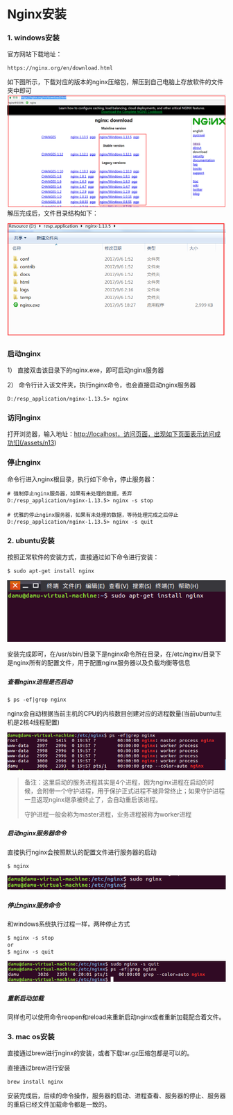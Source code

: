 # Nginx安装

### 1. windows安装

官方网站下载地址：

```
https://nginx.org/en/download.html
```

如下图所示，下载对应的版本的nginx压缩包，解压到自己电脑上存放软件的文件夹中即可![](/assets/n12)解压完成后，文件目录结构如下：

![](/assets/n14)

### 

### 启动nginx

1） 直接双击该目录下的nginx.exe，即可启动nginx服务器

2） 命令行计入该文件夹，执行nginx命令，也会直接启动nginx服务器

```
D:/resp_application/nginx-1.13.5> nginx
```

### 

### 访问nginx

打开浏览器，输入地址：[http://localhost，访问页面，出现如下页面表示访问成功!\[\]\(/assets/n13](http://localhost，访问页面，出现如下页面表示访问成功![]%28/assets/n13)\)

### 

### 停止nginx

命令行进入nginx根目录，执行如下命令，停止服务器：

```
# 强制停止nginx服务器，如果有未处理的数据，丢弃
D:/resp_application/nginx-1.13.5> nginx -s stop

# 优雅的停止nginx服务器，如果有未处理的数据，等待处理完成之后停止
D:/resp_application/nginx-1.13.5> nginx -s quit
```

### 

### 2. ubuntu安装

按照正常软件的安装方式，直接通过如下命令进行安装：

```
$ sudo apt-get install nginx
```

![](/assets/n15)

安装完成即可，在/usr/sbin/目录下是nginx命令所在目录，在/etc/nginx/目录下是nginx所有的配置文件，用于配置nginx服务器以及负载均衡等信息

##### 

##### 查看nginx进程是否启动

```
$ ps -ef|grep nginx
```

nginx会自动根据当前主机的CPU的内核数目创建对应的进程数量\(当前ubuntu主机是2核4线程配置\)

![](/assets/n16)

> 备注：这里启动的服务进程其实是4个进程，因为nginx进程在启动的时候，会附带一个守护进程，用于保护正式进程不被异常终止；如果守护进程一旦返现nginx继承被终止了，会自动重启该进程。
>
> 守护进程一般会称为master进程，业务进程被称为worker进程

##### 

##### 启动nginx服务器命令

直接执行nginx会按照默认的配置文件进行服务器的启动

```
$ nginx
```

![](/assets/n17)

##### 

##### 停止nginx服务命令

和windows系统执行过程一样，两种停止方式

```
$ nginx -s stop
or
$ nginx -s quit
```

![](/assets/n18)

##### 

##### 重新启动加载

同样也可以使用命令reopen和reload来重新启动nginx或者重新加载配合着文件。

### 

### 3. mac os安装

直接通过brew进行nginx的安装，或者下载tar.gz压缩包都是可以的。

直接通过brew进行安装

```
brew install nginx
```

安装完成后，后续的命令操作，服务器的启动、进程查看、服务器的停止、服务器的重启已经文件加载命令都是一致的。


